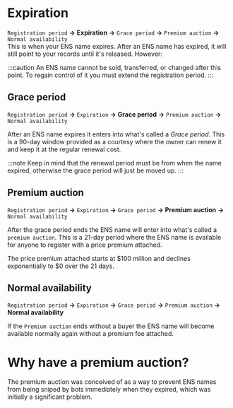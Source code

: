 # Expiration
<!--
## Registration period
**Registration period** **→** `Expiration` **→** `Grace period` **→** `Premium auction` **→** `Normal availability`  
This is the period of time you've registered the ENS name for.  
After the registration period is over, it will begin the process towards normal availability going through the post-expiration stages.
  
If you want to extend your registration period, this can be done from the [ENS Manager App](https://app.ens.domains) -->

`Registration period` **→** **Expiration** **→** `Grace period` **→** `Premium auction` **→** `Normal availability`  
This is when your ENS name expires. After an ENS name has expired, it will still point to your records until it's released. However:

:::caution
An ENS name cannot be sold, transferred, or changed after this point. To regain control of it you must extend the registration period.
:::

## Grace period
`Registration period` **→** `Expiration` **→** **Grace period** **→** `Premium auction` **→** `Normal availability`  

After an ENS name expires it enters into what's called a *Grace period*. This is a 90-day window provided as a courtesy where the owner can renew it and keep it at the regular renewal cost.

:::note
Keep in mind that the renewal period must be from when the name expired, otherwise the grace period will just be moved up.
:::


## Premium auction
`Registration period` **→** `Expiration` **→** `Grace period` **→** **Premium auction** **→** `Normal availability`  

After the grace period ends the ENS name will enter into what's called a `premium auction`.
This is a 21-day period where the ENS name is available for anyone to register with a price premium attached.

The price premium attached starts at $100 million and declines exponentially to $0 over the 21 days.

## Normal availability
`Registration period` **→** `Expiration` **→** `Grace period` **→** `Premium auction` **→** **Normal availability**  

If the `Premium auction` ends without a buyer the ENS name will become available normally again without a premium fee attached.


# Why have a premium auction?
The premium auction was conceived of as a way to prevent ENS names from being sniped by bots immediately when they expired, which was initially a significant problem.
